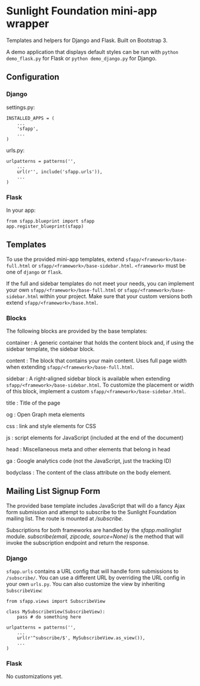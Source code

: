 # Sunlight Foundation mini-app wrapper

Templates and helpers for Django and Flask. Built on Bootstrap 3.

A demo application that displays default styles can be run with `python demo_flask.py` for Flask or `python demo_django.py` for Django.

## Configuration

### Django

settings.py:

    INSTALLED_APPS = (
        ...
        'sfapp',
        ...
    )

urls.py:

    urlpatterns = patterns('',
        ...
        url(r'', include('sfapp.urls')),
        ...
    )

### Flask

In your app:

    from sfapp.blueprint import sfapp
    app.register_blueprint(sfapp)

## Templates

To use the provided mini-app templates, extend `sfapp/<framework>/base-full.html` or `sfapp/<framework>/base-sidebar.html`. `<framework>` must be one of `django` or `flask`.

If the full and sidebar templates do not meet your needs, you can implement your own `sfapp/<framework>/base-full.html` or `sfapp/<framework>/base-sidebar.html` within your project. Make sure that your custom versions both extend `sfapp/<framework>/base.html`.

### Blocks

The following blocks are provided by the base templates:

container
:    A generic container that holds the content block and, if using the sidebar template, the sidebar block.

content
:    The block that contains your main content. Uses full page width when extending `sfapp/<framework>/base-full.html`.

sidebar
:    A right-aligned sidebar block is available when extending `sfapp/<framework>/base-sidebar.html`. To customize the placement or width of this block, implement a custom `sfapp/<framework>/base-sidebar.html`.

title
:    Title of the page

og
:    Open Graph meta elements

css
:    link and style elements for CSS

js
:    script elements for JavaScript (included at the end of the document)

head
:    Miscellaneous meta and other elements that belong in head

ga
:    Google analytics code (not the JavaScript, just the tracking ID)

bodyclass
:    The content of the class attribute on the body element.

## Mailing List Signup Form

The provided base template includes JavaScript that will do a fancy Ajax form submission and attempt to subscribe to the Sunlight Foundation mailing list. The route is mounted at */subscribe*.

Subscriptions for both frameworks are handled by the *sfapp.mailinglist* module. *subscribe(email, zipcode, source=None)* is the method that will invoke the subscription endpoint and return the response.

### Django

`sfapp.urls` contains a URL config that will handle form submissions to `/subscribe/`. You can use a different URL by overriding the URL config in your own `urls.py`. You can also customize the view by inheriting `SubscribeView`:

    from sfapp.views import SubscribeView

    class MySubscribeView(SubscribeView):
        pass # do something here

    urlpatterns = patterns('',
        ...
        url(r'^subscribe/$', MySubscribeView.as_view()),
        ...
    )

### Flask

No customizations yet.